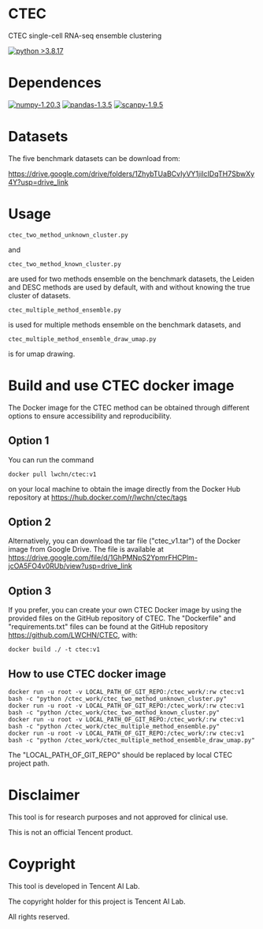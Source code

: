 # CTEC
CTEC single-cell RNA-seq ensemble clustering

[![python >3.8.17](https://img.shields.io/badge/python-3.8.17-brightgreen)](https://www.python.org/) 

# Dependences

[![numpy-1.20.3](https://img.shields.io/badge/numpy-1.20.3-red)](https://github.com/numpy/numpy)
[![pandas-1.3.5](https://img.shields.io/badge/pandas-1.3.5-lightgrey)](https://github.com/pandas-dev/pandas)
[![scanpy-1.9.5](https://img.shields.io/badge/scanpy-1.9.5-blue)](https://github.com/theislab/scanpy)

# Datasets
The five benchmark datasets can be download from:

https://drive.google.com/drive/folders/1ZhybTUaBCvIyVY1jiIcIDqTH7SbwXy4Y?usp=drive_link

# Usage
```
ctec_two_method_unknown_cluster.py
```
and
```
ctec_two_method_known_cluster.py
```
are used for two methods ensemble on the benchmark datasets, the Leiden and DESC methods are used by default, with and without knowing the true cluster of datasets.


```
ctec_multiple_method_ensemble.py
```
is used for multiple methods ensemble on the benchmark datasets, and 
```
ctec_multiple_method_ensemble_draw_umap.py
```
is for umap drawing.

# Build and use CTEC docker image
The Docker image for the CTEC method can be obtained through different options to ensure accessibility and reproducibility.
## Option 1
You can run the command
```
docker pull lwchn/ctec:v1
```
on your local machine to obtain the image directly from the Docker Hub repository at https://hub.docker.com/r/lwchn/ctec/tags

## Option 2
Alternatively, you can download the tar file ("ctec_v1.tar") of the Docker image from Google Drive. The file is available at https://drive.google.com/file/d/1GhPMNpS2YpmrFHCPlm-jcOA5FO4v0RUb/view?usp=drive_link

## Option 3
If you prefer, you can create your own CTEC Docker image by using the provided files on the GitHub repository of CTEC. The "Dockerfile" and "requirements.txt" files can be found at the GitHub repository https://github.com/LWCHN/CTEC, with:
```
docker build ./ -t ctec:v1
```

## How to use CTEC docker image
```
docker run -u root -v LOCAL_PATH_OF_GIT_REPO:/ctec_work/:rw ctec:v1 bash -c "python /ctec_work/ctec_two_method_unknown_cluster.py"
docker run -u root -v LOCAL_PATH_OF_GIT_REPO:/ctec_work/:rw ctec:v1 bash -c "python /ctec_work/ctec_two_method_known_cluster.py"
docker run -u root -v LOCAL_PATH_OF_GIT_REPO:/ctec_work/:rw ctec:v1 bash -c "python /ctec_work/ctec_multiple_method_ensemble.py"
docker run -u root -v LOCAL_PATH_OF_GIT_REPO:/ctec_work/:rw ctec:v1 bash -c "python /ctec_work/ctec_multiple_method_ensemble_draw_umap.py"
```
The "LOCAL_PATH_OF_GIT_REPO" should be replaced by local CTEC project path.

# Disclaimer

This tool is for research purposes and not approved for clinical use.

This is not an official Tencent product.

# Coypright

This tool is developed in Tencent AI Lab.

The copyright holder for this project is Tencent AI Lab.

All rights reserved.
